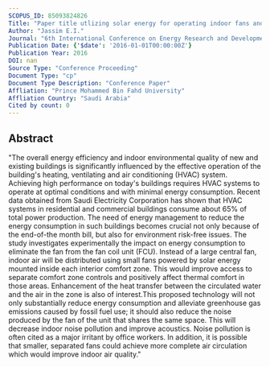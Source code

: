 ```yaml
---
SCOPUS_ID: 85093824826
Title: "Paper title utlizing solar energy for operating indoor fans and water pump of FCU system"
Author: "Jassim E.I."
Journal: "6th International Conference on Energy Research and Development, ICERD 2016"
Publication Date: {'$date': '2016-01-01T00:00:00Z'}
Publication Year: 2016
DOI: nan
Source Type: "Conference Proceeding"
Document Type: "cp"
Document Type Description: "Conference Paper"
Affliation: "Prince Mohammed Bin Fahd University"
Affliation Country: "Saudi Arabia"
Cited by count: 0
---
```


## Abstract
"The overall energy efficiency and indoor environmental quality of new and existing buildings is significantly influenced by the effective operation of the building's heating, ventilating and air conditioning (HVAC) system. Achieving high performance on today's buildings requires HVAC systems to operate at optimal conditions and with minimal energy consumption. Recent data obtained from Saudi Electricity Corporation has shown that HVAC systems in residential and commercial buildings consume about 65% of total power production. The need of energy management to reduce the energy consumption in such buildings becomes crucial not only because of the end-of-the month bill, but also for environment risk-free issues. The study investigates experimentally the impact on energy consumption to eliminate the fan from the fan coil unit (FCU). Instead of a large central fan, indoor air will be distributed using small fans powered by solar energy mounted inside each interior comfort zone. This would improve access to separate comfort zone controls and positively affect thermal comfort in those areas. Enhancement of the heat transfer between the circulated water and the air in the zone is also of interest.This proposed technology will not only substantially reduce energy consumption and alleviate greenhouse gas emissions caused by fossil fuel use; it should also reduce the noise produced by the fan of the unit that shares the same space. This will decrease indoor noise pollution and improve acoustics. Noise pollution is often cited as a major irritant by office workers. In addition, it is possible that smaller, separated fans could achieve more complete air circulation which would improve indoor air quality."
